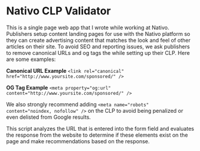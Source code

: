 # Nativo CLP Validator
This is a single page web app that I wrote while working at Nativo. Publishers setup content landing pages for use with the Nativo platform so they can create advertising content that matches the look and feel of other articles on their site. To avoid SEO and reporting issues, we ask publishers to remove canonical URLs and og tags the while setting up their CLP. Here are some examples:

**Canonical URL Example**
`<link rel="canonical" href="http://www.yoursite.com/sponsored/" />`

**OG Tag Example**
`<meta property="og:url" content="http://www.yoursite.com/sponsored/" />`
 
We also strongly recommend adding `<meta name="robots" content="noindex, nofollow" />` on the CLP to avoid being penalized or even delisted from Google results.

This script analyzes the URL that is entered into the form field and evaluates the response from the website to determine if these elements exist on the page and make recommendations based on the response.